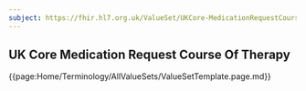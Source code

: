 ```yaml
---
subject: https://fhir.hl7.org.uk/ValueSet/UKCore-MedicationRequestCourseOfTherapy
---
```

## UK Core Medication Request Course Of Therapy

{{page:Home/Terminology/AllValueSets/ValueSetTemplate.page.md}}
